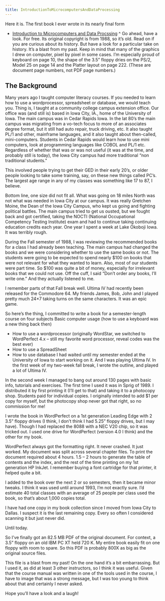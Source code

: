 ```yaml
---
title: IntroductionToMicrocomputersAndDataProcessing
---
```

Here it is. The first book I ever wrote in its nearly final form
* [Introduction to Microcomputers and Data Procssing](files/IntroductionToMicrocomputersAndDataProcessing.pdf)
^
Go ahead, have a look. For free. Its original copyright is from 1988, so it’s old. Read on if you are curious about its history. But have a look for a particular take on history. It’s a blast from my past. Keep in mind that many of the graphics I drew on computer, pixel by pixel in some cases. I’m especially proud of keyboard on page 10, the shape of the 3.5” floppy dries on the PS/2, Model 25 on page 14 and the Platter layout on page 222. (These are document page numbers, not PDF page numbers.)

## The Background
Many years ago I taught computer literacy courses. If you needed to learn how to use a wordprocessor, spreadsheet or database, we would teach you. Thing is, I taught at a community college campus extension office. Our office was (and still is) based in Iowa City, IA., home of the University of Iowa.
The main campus was in Cedar Rapids Iowa. In the lat 80’s the main campus was migrating from a vo-tech focus to more of an associates degree format, but it still had auto repair, truck driving, etc. It also taught PL/1 and other, mainframe languages, and it also taught about then-called, mini-computers. Students in Cedar Rapids would learn how to use mini computers, look at programming languages like COBOL and PL/1 etc. Regardless of whether that was or was not useful (it was at the time, and probably still is today), the Iowa City campus had more traditional “non traditional students.”

This involved people trying to get their GED in their early 20’s, or older people looking to take some training, say, on these new things called PC’s. The largest age range in any of my classes was something like 17 to 87, I believe.

Bottom line, one size did not fit all. What was going on 18 miles North was not what was needed in Iowa City at our campus. It was really Gretchen Moine, the Dean of the Iowa City Campus, who kept us going and fighting political battles. The main campus tried to get us ousted, but we fought back and got certified, taking the NOCTI (National Occupational Competency Testing Institute) exam and had to continue taking continuing education credits each year. One year I spent a week at Lake Okoboji Iowa. It was terribly rough.

During the Fall semester of 1988, I was reviewing the recommended books for a class I had already been teaching. The main campus had changed the books and we were considering whether to use the same books or not. The students were going to be expected to spend nearly $100 on books that were not relevant for what they wanted to learn. Also, most of our students were part time. So $100 was quite a bit of money, especially for irrelevant books that we could not use. Off the cuff, I said “Don’t order any books, I’ll write one.” And they actually listened to me.

I remember parts of that Fall break well. Ultima IV had recently been released for the Commodore 64. My friends James, Bob, John and I played pretty much 24×7 taking turns on the same characters. It was an epic game.

So here’s the thing, I committed to write a book for a semester-length course on four subjects
Basic computer usage (how to use a keyboard was a new thing back then)
* How to use a wordprocessor (originally WordStar, we switched to WordPerfect 4.x – still my favorite word processor, reveal codes was the best ever)
* How to use a SpreadSheet
* How to use database
I had waited until my semester ended at the University of Iowa to start working on it. And I was playing Ultima IV. In the first week of my two-week fall break, I wrote the outline, and played a lot of Ultima IV.

In the second week I managed to bang out around 130 pages with basic info, tutorials and exercises. The first time I used it was in Sprig of 1989. I distributed it by first printing it (I’ll get to that) and taking it to a photocopy shop. Students paid for individual copies. I originally intended to add $1 per copy for myself, but the photocopy shop never got that right, so no commission for me!

I wrote the book in WordPerfect on a 1st generation Leading Edge with 2 3.5” floppy drives (I think, I don’t think I had 5.25” floppy drives, but I may have). Though I had replaced the 8088 with a NEC V20 chip, so it was tricked out. I used one drive for WordPerfect (version 4.0 I think) and the other for my book.

WordPerfect always got the formatting right. It never crashed. It just worked. My document was split across several chapter files. To print the document required about 4 hours. 1.5 – 2 hours to generate the table of contents and the index, and the rest of the time printing on my 1st generation HP InkJet. I remember buying a font cartridge for that printer, it helped quite a bit.

I added to the book over the next 2 or so semesters, then it became minor tweaks. I think it was used until around 1993, I’m not exactly sure. I’d estimate 40 total classes with an average of 25 people per class used the book, so that’s about 1,000 copies total.

I have had one copy in my book collection since I moved from Iowa City to Dallas. I suspect it is the last remaining copy. Every so often I considered scanning it but just never did.

Until today.

So I’ve finally got an 82.5 MB PDF of the original document. For context, a 3.5” floppy on an old IBM PC XT held 720 K. My entire book easily fit on one floppy with room to spare. So this PDF is probably 800X as big as the original source files.

This file is a blast from my past! On the one hand it’s a bit embarrassing. But I used it, as did at least 3 other instructors, so I think it was useful. Given that the course manual was written in one of the tools used in the course, I have to image that was a strong message, but I was too young to think about that and certainly I never asked.

Hope you’ll have a look and a laugh!
